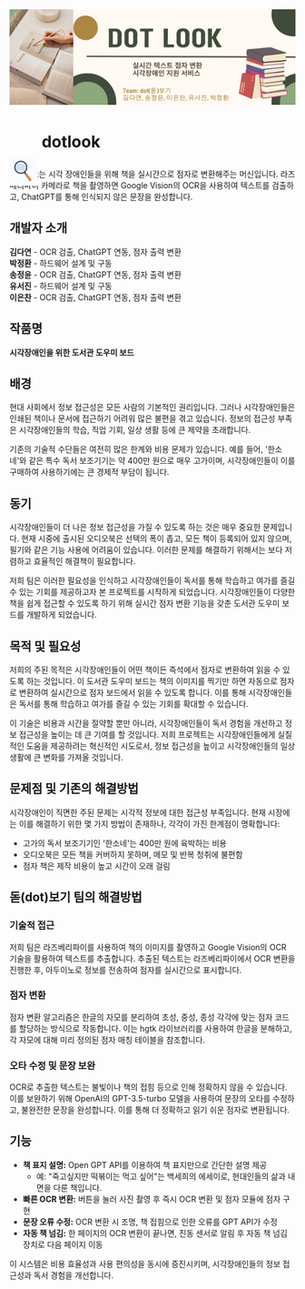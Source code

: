 <img src="./dotlook_banner.png" alt="Main Screen" />

# <img src="./dotlook_image.jpg" alt="magnifying_glass" style="vertical-align:middle; width:50px; height:50px; transform: translateY(50px);"> dotlook


**dotlook**는 시각 장애인들을 위해 책을 실시간으로 점자로 변환해주는 머신입니다. 라즈베리파이 카메라로 책을 촬영하면 Google Vision의 OCR을 사용하여 텍스트를 검출하고, ChatGPT를 통해 인식되지 않은 문장을 완성합니다.


## 개발자 소개
**김다연** - OCR 검출, ChatGPT 연동, 점자 출력 변환  
**박정환** - 하드웨어 설계 및 구동  
**송정윤** - OCR 검출, ChatGPT 연동, 점자 출력 변환  
**유서진** - 하드웨어 설계 및 구동  
**이은찬** - OCR 검출, ChatGPT 연동, 점자 출력 변환  


## 작품명
**시각장애인을 위한 도서관 도우미 보드**


## 배경
현대 사회에서 정보 접근성은 모든 사람의 기본적인 권리입니다. 그러나 시각장애인들은 인쇄된 책이나 문서에 접근하기 어려워 많은 불편을 겪고 있습니다. 정보의 접근성 부족은 시각장애인들의 학습, 직업 기회, 일상 생활 등에 큰 제약을 초래합니다.

기존의 기술적 수단들은 여전히 많은 한계와 비용 문제가 있습니다. 예를 들어, '한소네'와 같은 특수 독서 보조기기는 약 400만 원으로 매우 고가이며, 시각장애인들이 이를 구매하여 사용하기에는 큰 경제적 부담이 됩니다.


## 동기
시각장애인들이 더 나은 정보 접근성을 가질 수 있도록 하는 것은 매우 중요한 문제입니다. 현재 시중에 출시된 오디오북은 선택의 폭이 좁고, 모든 책이 등록되어 있지 않으며, 필기와 같은 기능 사용에 어려움이 있습니다. 이러한 문제를 해결하기 위해서는 보다 저렴하고 효율적인 해결책이 필요합니다.

저희 팀은 이러한 필요성을 인식하고 시각장애인들이 독서를 통해 학습하고 여가를 즐길 수 있는 기회를 제공하고자 본 프로젝트를 시작하게 되었습니다. 시각장애인들이 다양한 책을 쉽게 접근할 수 있도록 하기 위해 실시간 점자 변환 기능을 갖춘 도서관 도우미 보드를 개발하게 되었습니다.


## 목적 및 필요성
저희의 주된 목적은 시각장애인들이 어떤 책이든 즉석에서 점자로 변환하여 읽을 수 있도록 하는 것입니다. 이 도서관 도우미 보드는 책의 이미지를 찍기만 하면 자동으로 점자로 변환하여 실시간으로 점자 보드에서 읽을 수 있도록 합니다. 이를 통해 시각장애인들은 독서를 통해 학습하고 여가를 즐길 수 있는 기회를 확대할 수 있습니다.

이 기술은 비용과 시간을 절약할 뿐만 아니라, 시각장애인들이 독서 경험을 개선하고 정보 접근성을 높이는 데 큰 기여를 할 것입니다. 저희 프로젝트는 시각장애인들에게 실질적인 도움을 제공하려는 혁신적인 시도로서, 정보 접근성을 높이고 시각장애인들의 일상 생활에 큰 변화를 가져올 것입니다.


## 문제점 및 기존의 해결방법
시각장애인이 직면한 주된 문제는 시각적 정보에 대한 접근성 부족입니다. 현재 시장에는 이를 해결하기 위한 몇 가지 방법이 존재하나, 각각이 가진 한계점이 명확합니다:
- 고가의 독서 보조기기인 '한소네'는 400만 원에 육박하는 비용
- 오디오북은 모든 책을 커버하지 못하며, 메모 및 반복 청취에 불편함
- 점자 책은 제작 비용이 높고 시간이 오래 걸림


## 돋(dot)보기 팀의 해결방법
### 기술적 접근
저희 팀은 라즈베리파이를 사용하여 책의 이미지를 촬영하고 Google Vision의 OCR 기술을 활용하여 텍스트를 추출합니다. 추출된 텍스트는 라즈베리파이에서 OCR 변환을 진행한 후, 아두이노로 정보를 전송하여 점자를 실시간으로 표시합니다.

### 점자 변환
점자 변환 알고리즘은 한글의 자모를 분리하여 초성, 중성, 종성 각각에 맞는 점자 코드를 할당하는 방식으로 작동합니다. 이는 hgtk 라이브러리를 사용하여 한글을 분해하고, 각 자모에 대해 미리 정의된 점자 매칭 테이블을 참조합니다. 

### 오타 수정 및 문장 보완
OCR로 추출한 텍스트는 불빛이나 책의 접힘 등으로 인해 정확하지 않을 수 있습니다. 이를 보완하기 위해 OpenAI의 GPT-3.5-turbo 모델을 사용하여 문장의 오타를 수정하고, 불완전한 문장을 완성합니다. 이를 통해 더 정확하고 읽기 쉬운 점자로 변환됩니다.


## 기능
- **책 표지 설명:** Open GPT API를 이용하여 책 표지만으로 간단한 설명 제공
  - 예: "죽고싶지만 떡볶이는 먹고 싶어"는 백세희의 에세이로, 현대인들의 삶과 내면을 다룬 책입니다.
- **빠른 OCR 변환:** 버튼을 눌러 사진 촬영 후 즉시 OCR 변환 및 점자 모듈에 점자 구현
- **문장 오류 수정:** OCR 변환 시 조명, 책 접힘으로 인한 오류를 GPT API가 수정
- **자동 책 넘김:** 한 페이지의 OCR 변환이 끝나면, 진동 센서로 알림 후 자동 책 넘김 장치로 다음 페이지 이동

이 시스템은 비용 효율성과 사용 편의성을 동시에 증진시키며, 시각장애인들의 정보 접근성과 독서 경험을 개선합니다.
